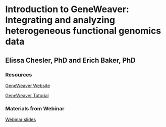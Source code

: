 # Introduction to **GeneWeaver**: Integrating and analyzing heterogeneous functional genomics data

## Elissa Chesler, PhD and Erich Baker, PhD

### Resources
[GeneWeaver Website](https://www.geneweaver.org/)

[GeneWeaver Tutorial](https://geneweaver.org/help/docs/gw-tutorial.pptx)

### Materials from Webinar

[Webinar slides](IntroToGeneWeaver.CheslerE.pdf)

